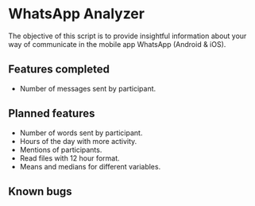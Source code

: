 # WhatsApp Analyzer
The objective of this script is to provide insightful information about your way of communicate in the mobile app WhatsApp (Android & iOS).
## Features completed
- Number of messages sent by participant.
## Planned features
- Number of words sent by participant.
- Hours of the day with more activity.
- Mentions of participants.
- Read files with 12 hour format.
- Means and medians for different variables.
## Known bugs
